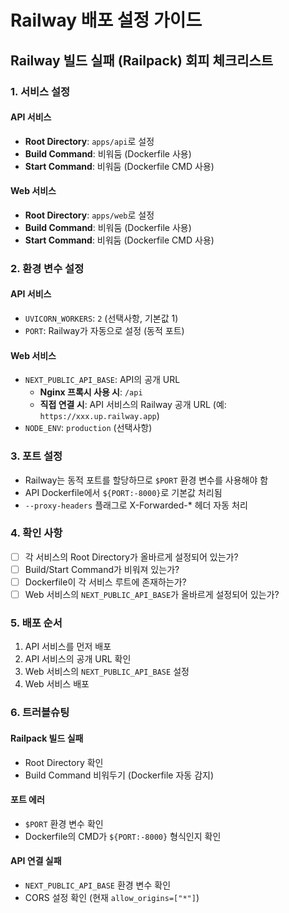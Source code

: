 # Railway 배포 설정 가이드

## Railway 빌드 실패 (Railpack) 회피 체크리스트

### 1. 서비스 설정

#### API 서비스
- **Root Directory**: `apps/api`로 설정
- **Build Command**: 비워둠 (Dockerfile 사용)
- **Start Command**: 비워둠 (Dockerfile CMD 사용)

#### Web 서비스
- **Root Directory**: `apps/web`로 설정
- **Build Command**: 비워둠 (Dockerfile 사용)
- **Start Command**: 비워둠 (Dockerfile CMD 사용)

### 2. 환경 변수 설정

#### API 서비스
- `UVICORN_WORKERS`: `2` (선택사항, 기본값 1)
- `PORT`: Railway가 자동으로 설정 (동적 포트)

#### Web 서비스
- `NEXT_PUBLIC_API_BASE`: API의 공개 URL
  - **Nginx 프록시 사용 시**: `/api`
  - **직접 연결 시**: API 서비스의 Railway 공개 URL (예: `https://xxx.up.railway.app`)
- `NODE_ENV`: `production` (선택사항)

### 3. 포트 설정

- Railway는 동적 포트를 할당하므로 `$PORT` 환경 변수를 사용해야 함
- API Dockerfile에서 `${PORT:-8000}`로 기본값 처리됨
- `--proxy-headers` 플래그로 X-Forwarded-* 헤더 자동 처리

### 4. 확인 사항

- [ ] 각 서비스의 Root Directory가 올바르게 설정되어 있는가?
- [ ] Build/Start Command가 비워져 있는가?
- [ ] Dockerfile이 각 서비스 루트에 존재하는가?
- [ ] Web 서비스의 `NEXT_PUBLIC_API_BASE`가 올바르게 설정되어 있는가?

### 5. 배포 순서

1. API 서비스를 먼저 배포
2. API 서비스의 공개 URL 확인
3. Web 서비스의 `NEXT_PUBLIC_API_BASE` 설정
4. Web 서비스 배포

### 6. 트러블슈팅

#### Railpack 빌드 실패
- Root Directory 확인
- Build Command 비워두기 (Dockerfile 자동 감지)

#### 포트 에러
- `$PORT` 환경 변수 확인
- Dockerfile의 CMD가 `${PORT:-8000}` 형식인지 확인

#### API 연결 실패
- `NEXT_PUBLIC_API_BASE` 환경 변수 확인
- CORS 설정 확인 (현재 `allow_origins=["*"]`)


